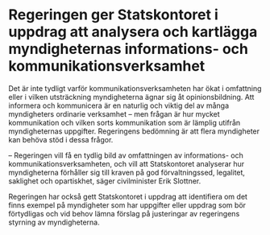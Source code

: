 # Regeringen ger Statskontoret i uppdrag att analysera och kartlägga myndigheternas informations- och kommunikationsverksamhet

Det är inte tydligt varför kommunikationsverksamheten har ökat i omfattning eller i vilken utsträckning myndigheterna ägnar sig åt opinionsbildning. Att informera och kommunicera är en naturlig och viktig del av många myndigheters ordinarie verksamhet – men frågan är hur mycket kommunikation och vilken sorts kommunikation som är lämplig utifrån myndigheternas uppgifter. Regeringens bedömning är att flera myndigheter kan behöva stöd i dessa frågor.

– Regeringen vill få en tydlig bild av omfattningen av informations\- och kommunikationsverksamheten, och vill att Statskontoret analyserar hur myndigheterna förhåller sig till kraven på god förvaltningssed, legalitet, saklighet och opartiskhet, säger civilminister Erik Slottner.

Regeringen har också gett Statskontoret i uppdrag att identifiera om det finns exempel på myndigheter som har uppgifter eller uppdrag som bör förtydligas och vid behov lämna förslag på justeringar av regeringens styrning av myndigheterna.
